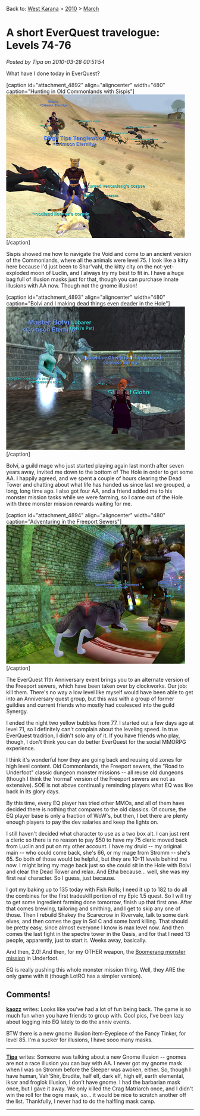 Back to: [West Karana](/posts/westkarana.md) > [2010](/posts/2010/westkarana.md) > [March](./westkarana.md)
# A short EverQuest travelogue: Levels 74-76

*Posted by Tipa on 2010-03-28 00:51:54*

What have I done today in EverQuest?

[caption id="attachment\_4892" align="aligncenter" width="480" caption="Hunting in Old Commonlands with Sispis"]![](../../../uploads/2010/03/eqgame-2010-03-26-19-59-03-18.jpg "Hunting in Old Commonlands with Sispis")[/caption]

Sispis showed me how to navigate the Void and come to an ancient version of the Commonlands, where all the animals were level 75. I look like a kitty here because I'd just been to Shar'vahl, the kitty city on the not-yet-exploded moon of Luclin, and I always try my best to fit in. I have a huge bag full of illusion masks just for that, though you can purchase innate illusions with AA now. Though not the gnome illusion!

[caption id="attachment\_4893" align="aligncenter" width="480" caption="Bolvi and I making dead things even deader in the Hole"]![](../../../uploads/2010/03/eqgame-2010-03-27-16-13-36-22.jpg "Bolvi and I making dead things even deader in the Hole")[/caption]

Bolvi, a guild mage who just started playing again last month after seven years away, invited me down to the bottom of The Hole in order to get some AA. I happily agreed, and we spent a couple of hours clearing the Dead Tower and chatting about what life has handed us since last we grouped, a long, long time ago. I also got four AA, and a friend added me to his monster mission tasks while we were farming, so I came out of the Hole with three monster mission rewards waiting for me.

[caption id="attachment\_4894" align="aligncenter" width="480" caption="Adventuring in the Freeport Sewers"]![](../../../uploads/2010/03/eqgame-2010-03-28-00-03-37-68.jpg "Adventuring in the Freeport Sewers")[/caption]

The EverQuest 11th Anniversary event brings you to an alternate version of the Freeport sewers, which have been taken over by clockworks. Our job: kill them. There's no way a low level like myself would have been able to get into an Anniversary quest group, but this was with a group of former guildies and current friends who mostly had coalesced into the guild Synergy.

I ended the night two yellow bubbles from 77. I started out a few days ago at level 71, so I definitely can't complain about the leveling speed. In true EverQuest tradition, I didn't solo any of it. If you have friends who play, though, I don't think you can do better EverQuest for the social MMORPG experience.

I think it's wonderful how they are going back and reusing old zones for high level content. Old Commonlands, the Freeport sewers, the "Road to Underfoot" classic dungeon monster missions -- all reuse old dungeons (though I think the 'normal' version of the Freeport sewers are not as extensive). SOE is not above continually reminding players what EQ was like back in its glory days.

By this time, every EQ player has tried other MMOs, and all of them have decided there is nothing that compares to the old classics. Of course, the EQ player base is only a fraction of WoW's, but then, I bet there are plenty enough players to pay the dev salaries and keep the lights on.

I still haven't decided what character to use as a two box alt. I can just rent a cleric so there is no reason to pay $50 to have my 75 cleric moved back from Luclin and put on my other account. I have my druid -- my original main -- who could come back, she's 66, or my mage from Stromm -- she's 65. So both of those would be helpful, but they are 10-11 levels behind me now. I might bring my mage back just so she could sit in the Hole with Bolvi and clear the Dead Tower and relax. And Etha because... well, she was my first real character. So I guess, just because.

I got my baking up to 135 today with Fish Rolls; I need it up to 182 to do all the combines for the first tradeskill portion of my Epic 1.5 quest. So I will try to get some ingredient farming done tomorrow, finish up that first one. After that comes brewing, tailoring and smithing, and I get to skip any one of those. Then I rebuild Shakey the Scarecrow in Rivervale, talk to some dark elves, and then comes the guy in Sol C and some bard killing. That should be pretty easy, since almost everyone I know is max level now. And then comes the last fight in the spectre tower in the Oasis, and for that I need 13 people, apparently, just to start it. Weeks away, basically.

And then, 2.0! And then, for my OTHER weapon, the [Boomerang monster mission](http://everquest.allakhazam.com/db/quest.html?quest=4941) in Underfoot.

EQ is really pushing this whole monster mission thing. Well, they ARE the only game with it (though LotRO has a simpler version).
## Comments!

**[kaozz](http://www.ectmmo.com/)** writes: Looks like you've had a lot of fun being back. The game is so much fun when you have friends to group with. Cool pics, I've been lazy about logging into EQ lately to do the anniv events. 

BTW there is a new gnome illusion item-Eyepiece of the Fancy Tinker, for level 85. I'm a sucker for illusions, I have sooo many masks.

---

**[Tipa](https://chasingdings.com)** writes: Someone was talking about a new Gnome illusion -- gnomes are not a race illusion you can buy with AA. I never got my gnome mask when I was on Stromm before the Sleeper was awoken, either. So, though I have human, Vah'Shir, Erudite, half elf, dark elf, high elf, earth elemental, iksar and froglok illusion, I don't have gnome. I had the barbarian mask once, but I gave it away. We only killed the Crag Matriarch once, and I didn't win the roll for the ogre mask, so... it would be nice to scratch another off the list. Thankfully, I never had to do the halfling mask camp.

---

